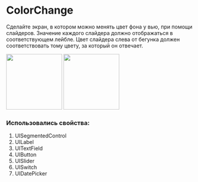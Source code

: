 # ColorChange

Сделайте экран, в котором можно менять цвет фона у вью, при помощи слайдеров. Значение каждого слайдера должно отображаться в соответствующем лейбле.
Цвет слайдера слева от бегунка должен соответствовать тому цвету, за который он отвечает.

<img src = "https://user-images.githubusercontent.com/101284761/167169087-caceb12e-b27d-4234-95aa-60999014066d.png" width = "150">   <img src = "https://user-images.githubusercontent.com/101284761/167169091-53665f25-071d-4ac6-9d27-7990acc920c0.png" width = "150">

### Использовались свойства:

1. UISegmentedControl
2. UILabel
3. UITextField
4. UIButton
5. UISlider
6. UISwitch
7. UIDatePicker
